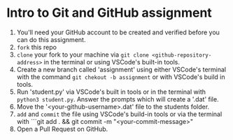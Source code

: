 # Intro to Git and GitHub assignment
1. You'll need your GitHub account to be created and verified before you can do this assignment.
2. ```fork``` this repo
3. ```clone``` your fork to your machine via ```git clone <github-repository-address>``` in the terminal or using VSCode's built-in tools.
4. Create a new branch called 'assignment' using either VSCode's terminal with the command ```git chekout -b assignment``` or with VSCode's build in tools.
5. Run 'student.py' via VSCode's built in tools or in the terminal with ```python3 student.py```. Answer the prompts which will create a '.dat' file.
6. Move the '\<your-github-username\>.dat' file to the students folder.
7. ```add``` and ```commit``` the file using VSCode's build-in tools or via the terminal with ```git add . && git commit -m "\<your-commit-message\>"
8. Open a Pull Request on GitHub.

